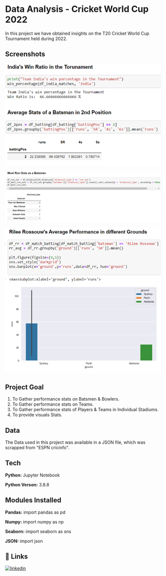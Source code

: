 
# Data Analysis - Cricket World Cup 2022 

In this project we have obtained insights on the T20 Cricket World Cup Tournament held during 2022.

## Screenshots
![Alt text](https://github.com/AbishuaPaulSam/Cricket-World-Cup-Data-Analysis/blob/main/Insights1.png)

![Alt text](https://github.com/AbishuaPaulSam/Cricket-World-Cup-Data-Analysis/blob/main/Most%20run%20outs%20-%20Batsman.png)

![Alt text](https://github.com/AbishuaPaulSam/Cricket-World-Cup-Data-Analysis/blob/main/Players'%20Avg%20perfromance%20in%20each%20ground.png)
## Project Goal

1) To Gather performance stats on Batsmen & Bowlers.
2) To Gather performance stats on Teams.
3) To Gather performance stats of Players & Teams in Individual Stadiums.
4) To provide visuals Stats.

## Data


The Data used in this project was available in a JSON file, which was scrapped from "ESPN cricinfo".
## Tech 

**Python:** Jupyter Notebook

**Python Verson:** 3.8.8


## Modules Installed
**Pandas:** import pandas as pd

**Numpy:** import numpy as np

**Seaborn:** import seaborn as sns

**JSON:** import json


 


## 🔗 Links

[![linkedin](https://img.shields.io/badge/linkedin-0A66C2?style=for-the-badge&logo=linkedin&logoColor=white)](https://www.linkedin.com/in/abishua-paul-sam-38480a161/)
